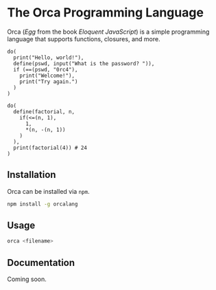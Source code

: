 # The Orca Programming Language

Orca (*Egg* from the book *Eloquent JavaScript*) is a simple programming language that supports functions, closures, and more.

```orca
do(
  print("Hello, world!"),
  define(pswd, input("What is the password? ")),
  if (==(pswd, "0rc4"),
    print("Welcome!"),
    print("Try again.")
  )
)
```
```orca
do(
  define(factorial, n,
    if(<=(n, 1),
      1,
      *(n, -(n, 1))
    )
  ),
  print(factorial(4)) # 24
)
```

## Installation
Orca can be installed via `npm`.
```bash
npm install -g orcalang
```

## Usage
```bash
orca <filename>
```

## Documentation
Coming soon.